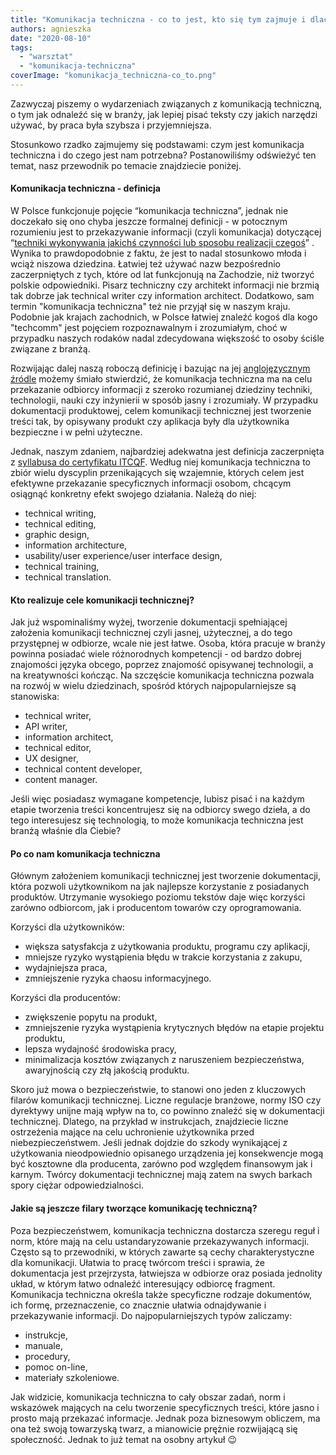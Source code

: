 ```yaml
---
title: "Komunikacja techniczna - co to jest, kto się tym zajmuje i dlaczego?"
authors: agnieszka
date: "2020-08-10"
tags:
  - "warsztat"
  - "komunikacja-techniczna"
coverImage: "komunikacja_techniczna-co_to.png"
---
```


Zazwyczaj piszemy o wydarzeniach związanych z komunikacją techniczną, o tym jak
odnaleźć się w branży, jak lepiej pisać teksty czy jakich narzędzi używać, by
praca była szybsza i przyjemniejsza.

<!--truncate-->

Stosunkowo rzadko zajmujemy się podstawami: czym jest komunikacja techniczna i
do czego jest nam potrzebna? Postanowiliśmy odświeżyć ten temat, nasz przewodnik
po temacie znajdziecie poniżej.

#### Komunikacja techniczna - definicja

W Polsce funkcjonuje pojęcie “komunikacja techniczna”, jednak nie doczekało się
ono chyba jeszcze formalnej definicji - w potocznym rozumieniu jest to
przekazywanie informacji (czyli komunikacja) dotyczącej
“[techniki wykonywania jakichś czynności lub sposobu realizacji czegoś](https://sjp.pwn.pl/slowniki/techniczny.html)”
. Wynika to prawdopodobnie z faktu, że jest to nadal stosunkowo młoda i wciąż
niszowa dziedzina. Łatwiej też używać nazw bezpośrednio zaczerpniętych z tych,
które od lat funkcjonują na Zachodzie, niż tworzyć polskie odpowiedniki. Pisarz
techniczny czy architekt informacji nie brzmią tak dobrze jak technical writer
czy information architect. Dodatkowo, sam termin "komunikacja techniczna" też
nie przyjął się w naszym kraju. Podobnie jak krajach zachodnich, w Polsce
łatwiej znaleźć kogoś dla kogo "techcomm" jest pojęciem rozpoznawalnym i
zrozumiałym, choć w przypadku naszych rodaków nadal zdecydowana większość to
osoby ściśle związane z branżą.

Rozwijając dalej naszą roboczą definicję i bazując na jej
[anglojęzycznym źródle](https://en.wikipedia.org/wiki/Technical_communication)
możemy śmiało stwierdzić, że komunikacja techniczna ma na celu przekazanie
odbiorcy informacji z szeroko rozumianej dziedziny techniki, technologii, nauki
czy inżynierii w sposób jasny i zrozumiały. W przypadku dokumentacji
produktowej, celem komunikacji technicznej jest tworzenie treści tak, by
opisywany produkt czy aplikacja były dla użytkownika bezpieczne i w pełni
użyteczne.

Jednak, naszym zdaniem, najbardziej adekwatna jest definicja zaczerpnięta z
[syllabusa do certyfikatu ITCQF](http://itcqf.org/wp-content/uploads/2020/06/ITCQF_Syllabus_v2_0Jun2020.pdf).
Według niej komunikacja techniczna to zbiór wielu dyscyplin przenikających się
wzajemnie, których celem jest efektywne przekazanie specyficznych informacji
osobom, chcącym osiągnąć konkretny efekt swojego działania. Należą do niej:

- technical writing,
- technical editing,
- graphic design,
- information architecture,
- usability/user experience/user interface design,
- technical training,
- technical translation.

#### Kto realizuje cele komunikacji technicznej?

Jak już wspominaliśmy wyżej, tworzenie dokumentacji spełniającej założenia
komunikacji technicznej czyli jasnej, użytecznej, a do tego przystępnej w
odbiorze, wcale nie jest łatwe. Osoba, która pracuje w branży powinna posiadać
wiele różnorodnych kompetencji - od bardzo dobrej znajomości języka obcego,
poprzez znajomość opisywanej technologii, a na kreatywności kończąc. Na
szczęście komunikacja techniczna pozwala na rozwój w wielu dziedzinach, spośród
których najpopularniejsze są stanowiska:

- technical writer,
- API writer,
- information architect,
- technical editor,
- UX designer,
- technical content developer,
- content manager.

Jeśli więc posiadasz wymagane kompetencje, lubisz pisać i na każdym etapie
tworzenia treści koncentrujesz się na odbiorcy swego dzieła, a do tego
interesujesz się technologią, to może komunikacja techniczna jest branżą właśnie
dla Ciebie?

#### Po co nam komunikacja techniczna

Głównym założeniem komunikacji technicznej jest tworzenie dokumentacji, która
pozwoli użytkownikom na jak najlepsze korzystanie z posiadanych produktów.
Utrzymanie wysokiego poziomu tekstów daje więc korzyści zarówno odbiorcom, jak i
producentom towarów czy oprogramowania.

Korzyści dla użytkowników:

- większa satysfakcja z użytkowania produktu, programu czy aplikacji,
- mniejsze ryzyko wystąpienia błędu w trakcie korzystania z zakupu,
- wydajniejsza praca,
- zmniejszenie ryzyka chaosu informacyjnego.

Korzyści dla producentów:

- zwiększenie popytu na produkt,
- zmniejszenie ryzyka wystąpienia krytycznych błędów na etapie projektu
  produktu,
- lepsza wydajność środowiska pracy,
- minimalizacja kosztów związanych z naruszeniem bezpieczeństwa, awaryjnością
  czy złą jakością produktu.

Skoro już mowa o bezpieczeństwie, to stanowi ono jeden z kluczowych filarów
komunikacji technicznej. Liczne regulacje branżowe, normy ISO czy dyrektywy
unijne mają wpływ na to, co powinno znaleźć się w dokumentacji technicznej.
Dlatego, na przykład w instrukcjach, znajdziecie liczne ostrzeżenia mające na
celu uchronienie użytkownika przed niebezpieczeństwem. Jeśli jednak dojdzie do
szkody wynikającej z użytkowania nieodpowiednio opisanego urządzenia jej
konsekwencje mogą być kosztowne dla producenta, zarówno pod względem finansowym
jak i karnym. Twórcy dokumentacji technicznej mają zatem na swych barkach spory
ciężar odpowiedzialności.

#### Jakie są jeszcze filary tworzące komunikację techniczną?

Poza bezpieczeństwem, komunikacja techniczna dostarcza szeregu reguł i norm,
które mają na celu ustandaryzowanie przekazywanych informacji. Często są to
przewodniki, w których zawarte są cechy charakterystyczne dla komunikacji.
Ułatwia to pracę twórcom treści i sprawia, że dokumentacja jest przejrzysta,
łatwiejsza w odbiorze oraz posiada jednolity układ, w którym łatwo odnaleźć
interesujący odbiorcę fragment. Komunikacja techniczna określa także specyficzne
rodzaje dokumentów, ich formę, przeznaczenie, co znacznie ułatwia odnajdywanie i
przekazywanie informacji. Do najpopularniejszych typów zaliczamy:

- instrukcje,
- manuale,
- procedury,
- pomoc on-line,
- materiały szkoleniowe.

Jak widzicie, komunikacja techniczna to cały obszar zadań, norm i wskazówek
mających na celu tworzenie specyficznych treści, które jasno i prosto mają
przekazać informacje. Jednak poza biznesowym obliczem, ma ona też swoją
towarzyską twarz, a mianowicie prężnie rozwijającą się społeczność. Jednak to
już temat na osobny artykuł 😉
